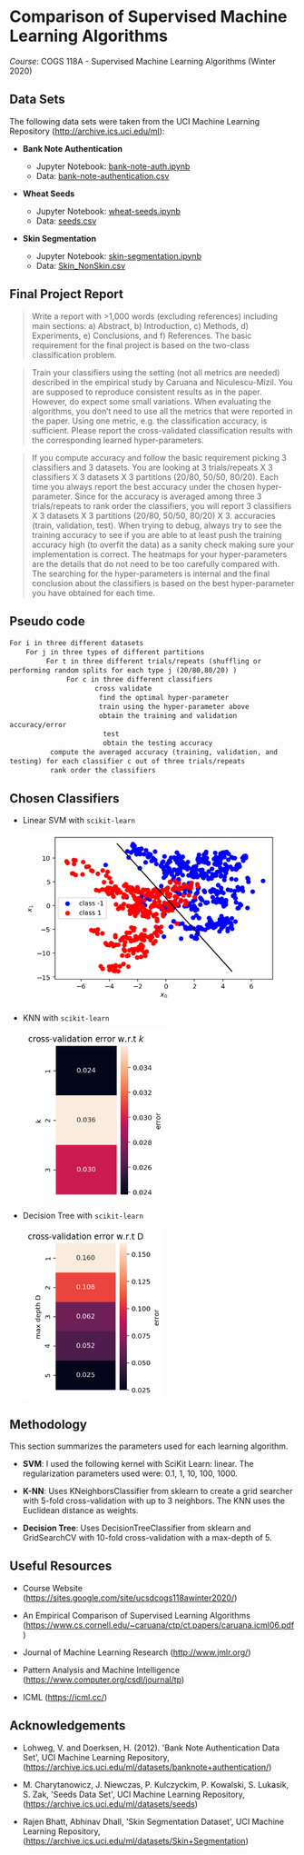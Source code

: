 # Comparison of Supervised Machine Learning Algorithms

*Course*: COGS 118A - Supervised Machine Learning Algorithms (Winter 2020)

## Data Sets

The following data sets were taken from the UCI Machine Learning Repository (http://archive.ics.uci.edu/ml):

* **Bank Note Authentication**

    * Jupyter Notebook: [bank-note-auth.ipynb](./bank-note-auth.ipynb)
    * Data: [bank-note-authentication.csv](./bank-note-authentication.csv)
    

* **Wheat Seeds** 

    * Jupyter Notebook: [wheat-seeds.ipynb](./wheat-seeds.ipynb)
    * Data: [seeds.csv](./seeds.csv)
    

* **Skin Segmentation** 

    * Jupyter Notebook: [skin-segmentation.ipynb](./skin-segmentation.ipynb)
    * Data: [Skin_NonSkin.csv](./Skin_NonSkin.csv)

## Final Project Report

> Write a report with >1,000 words (excluding references) including main sections: a) Abstract, b) Introduction, c) Methods, d) Experiments, e) Conclusions, and f) References. The basic requirement for the final project is based on the two-class classification problem. 

> Train your classifiers using the setting (not all metrics are needed) described in the empirical study by Caruana and Niculescu-Mizil. You are supposed to reproduce consistent results as in the paper. However, do expect some small variations. When evaluating the algorithms, you don’t need to use all the metrics that were reported in the paper. Using one metric, e.g. the classification accuracy, is sufficient. Please report the cross-validated classification results with the corresponding learned hyper-parameters.

> If you compute accuracy and follow the basic requirement picking 3 classifiers and 3 datasets. You are looking at 3 trials/repeats X 3 classifiers X 3 datasets X 3 partitions (20/80, 50/50, 80/20). Each time you always report the best accuracy under the chosen hyper-parameter. Since for the accuracy is averaged among three 3 trials/repeats to rank order the classifiers, you will report 3 classifiers X 3 datasets X 3 partitions  (20/80, 50/50, 80/20)  X 3. accuracies (train, validation, test). When trying to debug, always try to see the training accuracy to see if you are able to at least push the training accuracy high (to overfit the data) as a sanity check making sure your implementation is correct. The heatmaps for your hyper-parameters are the details that do not need to be too carefully compared with. The searching for the hyper-parameters is internal and the final conclusion about the classifiers is based on the best hyper-parameter you have obtained for each time.

## Pseudo code
    For i in three different datasets
        For j in three types of different partitions
             For t in three different trials/repeats (shuffling or performing random splits for each type j (20/80,80/20) )
                  For c in three different classifiers
                         cross validate
                          find the optimal hyper-parameter
                          train using the hyper-parameter above
                          obtain the training and validation accuracy/error
                           test
                           obtain the testing accuracy
              compute the averaged accuracy (training, validation, and testing) for each classifier c out of three trials/repeats
              rank order the classifiers


## Chosen Classifiers

* Linear SVM with `scikit-learn`

    <img src='./images/bank-note-img1.png' alt="Linear SVM img" height="300" />

* KNN with `scikit-learn`

    <img src='./images/bank-note-img2.png' alt="KNN img" height="300" />

* Decision Tree with `scikit-learn`

    <img src='./images/bank-note-img3.png' alt="Decision Tree img" height="300" /> 
    
## Methodology

This section summarizes the parameters used for each learning algorithm.

* **SVM**: I used the following kernel with SciKit Learn: linear. The regularization parameters used were: 0.1, 1, 10, 100, 1000.

* **K-NN**: Uses KNeighborsClassifier from sklearn to create a grid searcher with 5-fold cross-validation with up to 3 neighbors. The KNN uses the Euclidean distance as weights.

* **Decision Tree**: Uses DecisionTreeClassifier from sklearn and GridSearchCV with 10-fold cross-validation with a max-depth of 5. 

## Useful Resources

* Course Website (https://sites.google.com/site/ucsdcogs118awinter2020/)

* An Empirical Comparison of Supervised Learning Algorithms (https://www.cs.cornell.edu/~caruana/ctp/ct.papers/caruana.icml06.pdf)

* Journal of Machine Learning Research (http://www.jmlr.org/)

* Pattern Analysis and Machine Intelligence (https://www.computer.org/csdl/journal/tp)

* ICML (https://icml.cc/)


## Acknowledgements

* Lohweg, V. and Doerksen, H. (2012). 'Bank Note Authentication Data Set', UCI Machine Learning Repository, (https://archive.ics.uci.edu/ml/datasets/banknote+authentication/)

* M. Charytanowicz, J. Niewczas, P. Kulczyckim, P. Kowalski, S. Lukasik, S. Zak, 'Seeds Data Set', UCI Machine Learning Repository, (https://archive.ics.uci.edu/ml/datasets/seeds) 

* Rajen Bhatt, Abhinav Dhall, 'Skin Segmentation Dataset', UCI Machine Learning Repository, (https://archive.ics.uci.edu/ml/datasets/Skin+Segmentation)
